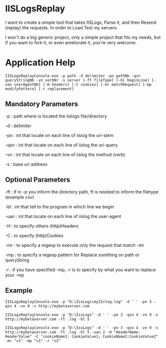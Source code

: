 # IISLogsReplay

I want to create a simple tool that takes IISLogs, Parse it, and then Resend (replay) the requests.
In order to Load Test my servers.

I won't do a big generic project, only a simple project that fits my needs, but if you want to fork it, or even ameliorate it, you're very welcome.

# Application Help

```
IISLogsReplayConsole.exe -p path -d delimiter -pn pathNb -qsn queryStringNb -vn verbNr -s server [-ft fileType] [-bl beginLine] [-uan userAgentNb] [-H headers] [-C cookies] [-mr matchRequest] [-mp modifyPattern] [-r replacement] 
```

## Mandatory Parameters 

-p  	 : path where is located the iislogs file/directory

-d  	 : delimiter

-pn 	 : int that locate on each line of iislog the uri-stem

-qsn	 : int that locate on each line of iislog the uri-query

-vn 	 : int that locate on each line of iislog the method (verb)

-s  	 : base uri address

## Optional Parameters

-ft 	 : if in -p you inform the directory path, ft is needed to inform the filetype (example csv)

-bl 	 : int that tell to the program in which line we begin

-uan	 : int that locate on each line of iislog the user-agent

-H  	 : to specify others (http)Headers

-C  	 : to specify (http)Cookies

-mr 	 : to specify a regexp to execute only the request that match -mr

-mp 	 : to specify a regexp pattern for Replace somthing on path or queryString

-r  	 : if you have specified -mp, -r is to specify by what you want to replace your -mp


##  Example

```
IISLogsReplayConsole.exe -p "D:\IssLogs\myIIslog.log" -d ' ' -pn 3 -qsn 4 -vn 9 -s http://mybetaserver.com
```
```
IISLogsReplayConsole.exe -p "D:\IssLogs" -d ' ' -pn 3 -qsn 4 -vn 9 -s http://mybetaserver.com -ft .log -bl 5
```
```
IISLogsReplayConsole.exe -p "D:\IssLogs" -d ' ' -pn 3 -qsn 4 -vn 9 -s http://mybetaserver.com -ft .log -bl 5 -uan 2 -H "HeaderName: HeaderValue" -C "cookieName1: CookieValue1; CookieName2:CookieValue2" -mr "v1" -mp "v1" -r "v2" 
```
